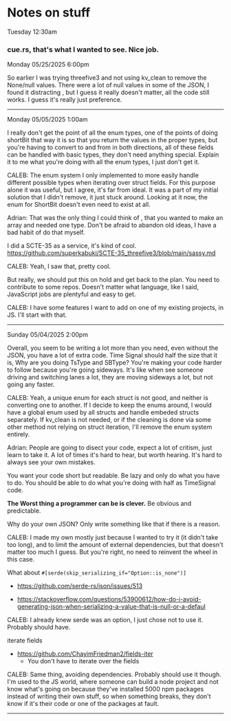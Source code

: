 # Notes on stuff

Tuesday 12:30am 
### cue.rs, that's what I wanted to see. Nice job.



Monday 05/25/2025 6:00pm

So earlier I was trying threefive3 and not using kv_clean to remove the None/null values. 
There were a lot of null values in some of the JSON, I found it distracting , but I guess
it really doesn't matter, all the code still works. I guess it's really just preference. 

----------------------------

Monday 05/05/2025 1:00am 

I really don't get the point of all the enum types, one of the points of doing shortBit that way it is 
so that you return the values in the proper types, but you're having to convert to and from in both directions, 
all of these fields can be handled with basic types, they don't need anything special.
Explain it to me what you're doing with all the enum types, I just don't get it.

CALEB: The enum system I only implemented to more easily handle different possible types when iterating over struct fields.
For this purpose alone it was useful, but I agree, it's far from ideal. It
was a part of my initial solution that I didn't remove, it just stuck around. Looking at it now, the enum
for ShortBit doesn't even need to exist at all.

Adrian: That was the only thing I could think of , that you wanted to make an array and needed one type.
Don't be afraid to abandon old ideas, I have a bad habit of do that myself.  


I did a SCTE-35 as a service, it's kind of cool.
https://github.com/superkabuki/SCTE-35_threefive3/blob/main/sassy.md

CALEB: Yeah, I saw that, pretty cool.

But really, we should put this on hold and get back to the plan. 
You need to contribute to some repos. Doesn't matter what language, 
like I said, JavaScript jobs are plentyful and easy to get.

CALEB: I have some features I want to add on one of my existing projects, in JS. I'll start with that.

-------------------------------------------

Sunday 05/04/2025 2:00pm


Overall, you seem to be writing a lot more than you need, even without the JSON, you have a lot of extra code. 
Time Signal should half the size that it is, Why are you doing TsType and SBType? 
You're making your code harder to follow because you're going sideways. 
It's like when see someone driving and switching lanes a lot, 
they are moving sideways a lot, but not going any faster. 

CALEB: Yeah, a unique enum for each struct is not good, and neither is converting one to another. If I decide to keep the enums
around, I would have a global enum used by all structs and handle embeded structs separately. If kv_clean is not needed, or
if the cleaning is done via some other method not relying on struct iteration, I'll remove the enum system entirely.

Adrian: People are going to disect your code, expect a lot of critism, just learn to take it. A lot of times it's hard to hear, but worth hearing. It's hard to always see your own mistakes.


You want your code short but readable. 
Be lazy and only do what you have to do.
You should be able to do what you're doing with half as TimeSignal code.


__The Worst thing a programmer can be is clever.__  Be obvious and predictable.

Why do your own JSON?
Only write something like that if there is a reason.

CALEB: I made my own mostly just because I wanted to try it (it didn't take too long), and to limit the amount of external dependencies,
but that doesn't matter too much I guess. But you're right, no need to reinvent the wheel in this case.

What about `#[serde(skip_serializing_if="Option::is_none")]`

* https://github.com/serde-rs/json/issues/513

* https://stackoverflow.com/questions/53900612/how-do-i-avoid-generating-json-when-serializing-a-value-that-is-null-or-a-defaul

CALEB: I already knew serde was an option, I just chose not to use it. Probably should have.

iterate fields

* https://github.com/ChayimFriedman2/fields-iter
  * You don't have to iterate over the fields

CALEB: Same thing, avoiding dependencies. Probably should use it though.
I'm used to the JS world, where someone can build a node project and not know what's going on because they've installed 5000 npm packages
instead of writing their own stuff, so when something breaks, they don't know if it's their code or one of the packages at fault.

---------------
